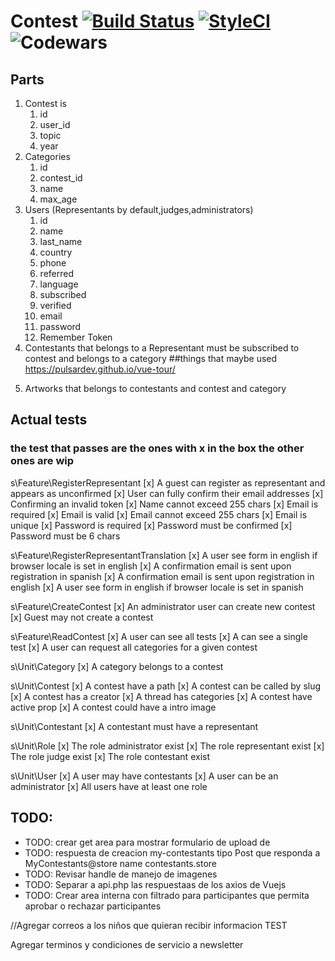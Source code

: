 # Contest [![Build Status](https://travis-ci.org/Giorgiosaud/wedcontest2018.svg?branch=master)](https://travis-ci.org/Giorgiosaud/wedcontest2018) [![StyleCI](https://styleci.io/repos/123292448/shield?branch=master)](https://styleci.io/repos/123292448)![Codewars](https://www.codewars.com/users/giorgiosaud/badges/small)

## Parts

1.  Contest is
    1.  id
    2.  user_id
    3.  topic
    4.  year
2.  Categories
    1.  id
    2.  contest_id
    3.  name
    4.  max_age
3.  Users (Representants by default,judges,administrators)
    1.  id
    2.  name
    3.  last_name
    4.  country
    5.  phone
    6.  referred
    7.  language
    8.  subscribed
    9.  verified
    10. email
    11. password
    12. Remember Token
4.  Contestants that belongs to a Representant must be subscribed to contest and belongs to a category
    ##things that maybe used
    https://pulsardev.github.io/vue-tour/

5)  Artworks that belongs to contestants and contest and category

## Actual tests

### the test that passes are the ones with x in the box the other ones are wip

s\Feature\RegisterRepresentant
[x] A guest can register as representant and appears as unconfirmed
[x] User can fully confirm their email addresses
[x] Confirming an invalid token
[x] Name cannot exceed 255 chars
[x] Email is required
[x] Email is valid
[x] Email cannot exceed 255 chars
[x] Email is unique
[x] Password is required
[x] Password must be confirmed
[x] Password must be 6 chars

s\Feature\RegisterRepresentantTranslation
[x] A user see form in english if browser locale is set in english
[x] A confirmation email is sent upon registration in spanish
[x] A confirmation email is sent upon registration in english
[x] A user see form in english if browser locale is set in spanish

s\Feature\CreateContest
[x] An administrator user can create new contest
[x] Guest may not create a contest

s\Feature\ReadContest
[x] A user can see all tests
[x] A can see a single test
[x] A user can request all categories for a given contest

s\Unit\Category
[x] A category belongs to a contest

s\Unit\Contest
[x] A contest have a path
[x] A contest can be called by slug
[x] A contest has a creator
[x] A thread has categories
[x] A contest have active prop
[x] A contest could have a intro image

s\Unit\Contestant
[x] A contestant must have a representant

s\Unit\Role
[x] The role administrator exist
[x] The role representant exist
[x] The role judge exist
[x] The role contestant exist

s\Unit\User
[x] A user may have contestants
[x] A user can be an administrator
[x] All users have at least one role

## TODO:

* TODO: crear get area para mostrar formulario de upload de
* TODO: respuesta de creacion my-contestants tipo Post que responda a MyContestants@store name contestants.store
* TODO: Revisar handle de manejo de imagenes
* TODO: Separar a api.php las respuestaas de los axios de Vuejs
* TODO: Crear area interna con filtrado para participantes que permita aprobar o rechazar participantes

//Agregar correos a los niños que quieran recibir informacion TEST

Agregar terminos y condiciones de servicio a newsletter